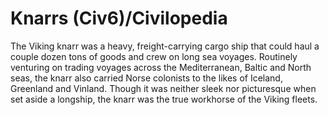 # Knarrs (Civ6)/Civilopedia

The Viking knarr was a heavy, freight-carrying cargo ship that could haul a couple dozen tons of goods and crew on long sea voyages. Routinely venturing on trading voyages across the Mediterranean, Baltic and North seas, the knarr also carried Norse colonists to the likes of Iceland, Greenland and Vinland. Though it was neither sleek nor picturesque when set aside a longship, the knarr was the true workhorse of the Viking fleets.